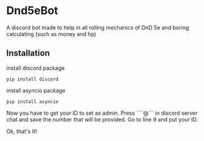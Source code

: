 # Dnd5eBot
A discord bot made to help in all rolling mechanics of DnD 5e and boring calculating (such as money and hp)

## Installation

install discord package 

```pip install discord``` 

install asyncio package 

```pip install asyncio``` 

Now you have to get your ID to set as admin. Press ````\@<your username>``` in discord server chat and save the number that will be provided. Go to line 9 and put your ID. 

Ok, that's It!